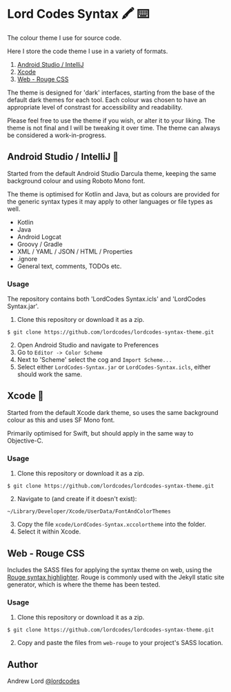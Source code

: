 # Lord Codes Syntax 🖍 ⌨️

The colour theme I use for source code.

Here I store the code theme I use in a variety of formats.

1. [Android Studio / IntelliJ](https://github.com/lordcodes/lordcodes-syntax-theme#android-studio--intellij-)
2. [Xcode](https://github.com/lordcodes/lordcodes-syntax-theme#xcode-)
3. [Web - Rouge CSS](https://github.com/lordcodes/lordcodes-syntax-theme#web---rouge-css)

The theme is designed for 'dark' interfaces, starting from the base of the default dark themes for each tool. Each colour was chosen to have an appropriate level of constrast for accessibility and readability.

Please feel free to use the theme if you wish, or alter it to your liking. The theme is not final and I will be tweaking it over time. The theme can always be considered a work-in-progress.

## Android Studio / IntelliJ 🤖

Started from the default Android Studio Darcula theme, keeping the same background colour and using Roboto Mono font.

The theme is optimised for Kotlin and Java, but as colours are provided for the generic syntax types it may apply to other languages or file types as well.

- Kotlin
- Java
- Android Logcat
- Groovy / Gradle
- XML / YAML / JSON / HTML / Properties
- .ignore
- General text, comments, TODOs etc.

### Usage

The repository contains both 'LordCodes Syntax.icls' and 'LordCodes Syntax.jar'.

1. Clone this repository or download it as a zip.
```
$ git clone https://github.com/lordcodes/lordcodes-syntax-theme.git
```
2. Open Android Studio and navigate to Preferences
3. Go to `Editor -> Color Scheme`
4. Next to 'Scheme' select the cog and `Import Scheme...`
5. Select either `LordCodes-Syntax.jar` or `LordCodes-Syntax.icls`, either should work the same.

## Xcode 📱

Started from the default Xcode dark theme, so uses the same background colour as this and uses SF Mono font.

Primarily optimised for Swift, but should apply in the same way to Objective-C.

### Usage

1. Clone this repository or download it as a zip.
```
$ git clone https://github.com/lordcodes/lordcodes-syntax-theme.git
```
2. Navigate to (and create if it doesn't exist):
```
~/Library/Developer/Xcode/UserData/FontAndColorThemes
```
3. Copy the file `xcode/LordCodes-Syntax.xccolortheme` into the folder.
4. Select it within Xcode.

## Web - Rouge CSS

Includes the SASS files for applying the syntax theme on web, using the [Rouge syntax highlighter](https://github.com/jneen/rouge). Rouge is commonly used with the Jekyll static site generator, which is where the theme has been tested.

### Usage

1. Clone this repository or download it as a zip.
```
$ git clone https://github.com/lordcodes/lordcodes-syntax-theme.git
```
2. Copy and paste the files from `web-rouge` to your project's SASS location.

## Author

Andrew Lord [@lordcodes](https://twitter.com/@lordcodes)
